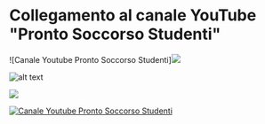 # Collegamento al canale YouTube "Pronto Soccorso Studenti"


![Canale Youtube Pronto Soccorso Studenti][<img src="https://github.com/ProSoSt/ProntoSoccorsoStudenti/edit/main/Immagini/icona_canale.png">](https://www.youtube.com/channel/UCbPZP1NdbHJ8ZCrzPoYSNLw)


![alt text](http://url/to/img.png)

[<img src="path/to/image.png">](https://link-to-your-URL/)



[![Canale Youtube Pronto Soccorso Studenti](Immagini/icona_canale.png)](https://www.youtube.com/channel/UCbPZP1NdbHJ8ZCrzPoYSNLw)
